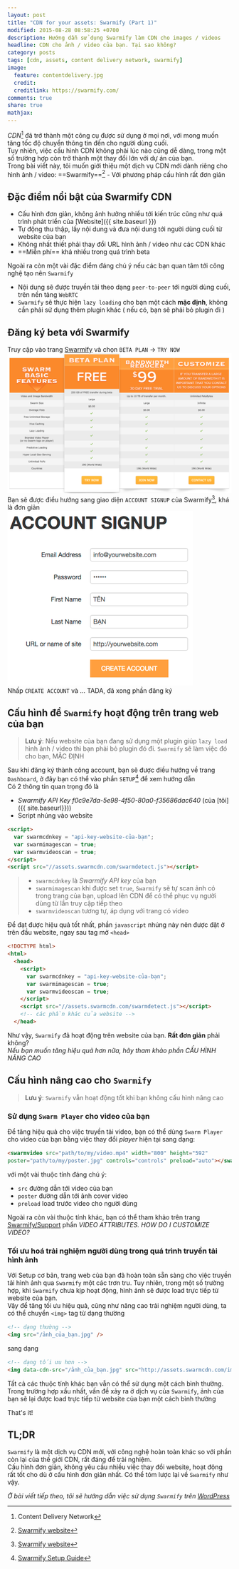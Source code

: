```yaml
---
layout: post
title: "CDN for your assets: Swarmify (Part 1)"
modified: 2015-08-28 08:58:25 +0700
description: Hướng dẫn sử dụng Swarmify làm CDN cho images / videos
headline: CDN cho ảnh / video của bạn. Tại sao không?
category: posts
tags: [cdn, assets, content delivery network, swarmify]
image:
  feature: contentdelivery.jpg
  credit:
  creditlink: https://swarmify.com/
comments: true
share: true
mathjax:
---
```

*CDN*[^1] đã trở thành một công cụ được sử dụng ở mọi nơi, với mong muốn tăng
tốc độ chuyển thông tin đến cho người dùng cuối.  
Tuy nhiên, việc cấu hình CDN không phải lúc nào cũng dễ dàng, trong một số
trường hợp còn trở thành một thay đổi lớn với dự án của bạn.  
Trong bài viết này, tôi muốn giới thiệu một dịch vụ CDN mới dành riêng cho hình
ảnh / video: ==Swarmify==[^2] - Với phương pháp cấu hình rất đơn giản

<!-- more -->

## Đặc điểm nổi bật của Swarmify CDN
- Cấu hình đơn giản, không ảnh hưởng nhiều tới kiến trúc cũng như quá trình phát
  triển của [Website]({{ site.baseurl }})
- Tự động thu thập, lấy nội dung và đưa nội dung tới người dùng cuối
  từ website của bạn
- Không nhất thiết phải thay đổi URL hình ảnh / video như các CDN khác
- ==Miễn phí== khá nhiều trong quá trình beta

Ngoài ra còn một vài đặc điểm đáng chú ý nếu các bạn quan tâm tới công nghệ tạo
nên `Swarmify`
- Nội dung sẽ được truyền tải theo dạng `peer-to-peer` tới người dùng cuối, trên
  nền tảng `WebRTC`
- `Swarmify` sẽ thực hiện `lazy loading` cho bạn một cách **mặc định**, không cần
  phải sử dụng thêm plugin khác ( nếu có, bạn sẽ phải bỏ plugin đi )

## Đăng ký beta với Swarmify
Truy cập vào trang [Swarmify](https://swarmify.com/plans/) và chọn `BETA PLAN` -> `TRY NOW`  
![Swarmify beta plan try](/images/swarmify-beta-plan.png)  
Bạn sẽ được điều hướng sang giao diện `ACCOUNT SIGNUP` của Swarmify[^2], khá
là đơn giản  
![Swarmify beta plan signup](/images/swarmify-beta-signup.png)  
Nhấp `CREATE ACCOUNT` và ... TADA, đã xong phần đăng ký

## Cấu hình để `Swarmify` hoạt động trên trang web của bạn
> **Lưu ý**: Nếu website của bạn đang sử dụng một plugin giúp `lazy load` hình
  ảnh / video thì bạn phải bỏ plugin đó đi. `Swarmify` sẽ làm việc đó cho bạn,
  MẶC ĐỊNH

Sau khi đăng ký thành công account, bạn sẽ được điều hướng về trang
`Dashboard`, ở đây bạn có thể vào phần `SETUP`[^3] để xem hướng dẫn  
Có 2 thông tin quan trọng đó là
- *Swarmify API Key* _f0c9e7da-5e98-4f50-80a0-f35686dac640_ (của [tôi]({{ site.baseurl}}))
- Script nhúng vào website

```html
<script>
  var swarmcdnkey = "api-key-website-của-bạn";
  var swarmimagescan = true;
  var swarmvideoscan = true;
</script>
<script src="//assets.swarmcdn.com/swarmdetect.js"></script>
```
> - `swarmcdnkey` là *Swarmify API key* của bạn
> - `swarmimagescan` khi được set `true`, `Swarmify` sẽ tự scan ảnh có trong
  trang của bạn, upload lên CDN để có thể phục vụ người dùng từ lần truy
  cập tiếp theo
> - `swarmvideoscan` tương tự, áp dụng với trang có video

Để đạt được hiệu quả tốt nhất, phần `javascript` nhúng này nên được đặt ở trên
đầu website, ngay sau tag mở `<head>`  


```html
<!DOCTYPE html>
<html>
  <head>
    <script>
      var swarmcdnkey = "api-key-website-của-bạn";
      var swarmimagescan = true;
      var swarmvideoscan = true;
    </script>
    <script src="//assets.swarmcdn.com/swarmdetect.js"></script>
    <!-- các phần khác của website -->
  </head>
```

Như vậy, `Swarmify` đã hoạt động trên website của bạn. **Rất đơn giản** phải
không?  
*Nếu bạn muốn tăng hiệu quả hơn nữa, hãy tham khảo phần CẤU HÌNH NÂNG CAO*

## Cấu hình nâng cao cho `Swarmify`
> **Lưu ý**: `Swarmify` vẫn hoạt động tốt khi bạn không cấu hình nâng cao

### Sử dụng `Swarm Player` cho video của bạn
Để tăng hiệu quả cho việc truyền tải video, bạn có thể dùng `Swarm Player` cho
video của bạn bằng việc thay đổi *player* hiện tại sang dạng:  

```html
<swarmvideo src="path/to/my/video.mp4" width="800" height="592"
poster="path/to/my/poster.jpg" controls="controls" preload="auto"></swarmvideo>
```
với một vài thuộc tính đáng chú ý:
- `src` đường dẫn tới video của bạn
- `poster` đường dẫn tới ảnh cover video
- `preload` load trước video cho người dùng

Ngoài ra còn vài thuộc tính khác, bạn có thể tham khảo trên trang
[Swarmify/Support](https://swarmify.com/support-help/) phần *VIDEO ATTRIBUTES.
HOW DO I CUSTOMIZE VIDEO?*
### Tối ưu hoá trải nghiệm người dùng trong quá trình truyền tải hình ảnh
Với Setup cơ bản, trang web của bạn đã hoàn toàn sẵn sàng cho việc truyền tải
hình ảnh qua `Swarmify` một các trơn tru. Tuy nhiên, trong một số trường hợp,
khi `Swarmify` chưa  kịp hoạt động, hình ảnh sẽ được load trực tiếp từ website
của bạn.  
Vậy để tăng tối ưu hiệu quả, cũng như nâng cao trải nghiệm người dùng, ta có thể
chuyển `<img>` tag từ dạng thường

```html
<!-- dạng thường -->
<img src="/ảnh_của_bạn.jpg" />
```
sang dạng

```html
<!-- dạng tối ưu hơn -->
<img data-cdn-src="/ảnh_của_bạn.jpg" src="http://assets.swarmcdn.com/images/1x1.gif" />
```
Tất cả các thuộc tính khác bạn vẫn có thể sử dụng một cách bình thường. Trong
trường hợp xấu nhất, vấn đề xảy ra ở dịch vụ của `Swarmify`, ảnh của bạn sẽ lại được load trực tiếp
từ website của bạn một cách bình thường  

That's it!

## TL;DR
`Swarmify` là một dịch vụ CDN mới, với công nghệ hoàn toàn khác so với phần còn
lại của thế giới CDN, rất đáng để trải nghiệm.  
Cấu hình đơn giản, không yêu cầu nhiều việc thay đổi website, hoạt động rất tốt
cho dù ở cấu hình đơn giản nhất. Có thể tóm lược lại về `Swarmify` như vậy.  

*Ở bài viết tiếp theo, tôi sẽ hướng dẫn việc sử dụng `Swarmify` trên
[WordPress](https://wordpress.com/)*
[^1]: Content Delivery Network
[^2]: [Swarmify website](https://swarmify.com/)
[^3]: [Swarmify Setup Guide](https://dash.swarmcdn.com/dashboard#info)
